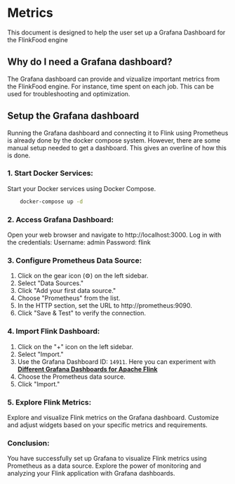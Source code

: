 # Metrics

This document is designed to help the user set up a Grafana Dashboard for the FlinkFood engine

## Why do I need a Grafana dashboard?
The Grafana dashboard can provide and vizualize important metrics from the FlinkFood engine. For instance, time spent on each job. This can be used for troubleshooting and optimization.

## Setup the Grafana dashboard
Running the Grafana dashboard and connecting it to Flink using Prometheus is already done by the docker compose system. However, there are some manual setup needed to get a dashboard. This gives an overline of how this is done.

### 1. Start Docker Services:

Start your Docker services using Docker Compose.

```bash
    docker-compose up -d
```

### 2. Access Grafana Dashboard:
Open your web browser and navigate to http://localhost:3000. Log in with the credentials:
        Username: admin
        Password: flink

### 3. Configure Prometheus Data Source:
1. Click on the gear icon (⚙️) on the left sidebar.
2. Select "Data Sources."
3. Click "Add your first data source."
4. Choose "Prometheus" from the list.
5. In the HTTP section, set the URL to http://prometheus:9090.
6. Click "Save & Test" to verify the connection.

### 4. Import Flink Dashboard:
1. Click on the "+" icon on the left sidebar.
2. Select "Import."
3. Use the Grafana Dashboard ID: `14911`. Here you can experiment with [**Different Grafana Dashboards for Apache Flink**](https://grafana.com/grafana/dashboards/?search=Flink)
4. Choose the Prometheus data source.
5. Click "Import."

### 5. Explore Flink Metrics:
Explore and visualize Flink metrics on the Grafana dashboard. Customize and adjust widgets based on your specific metrics and requirements.

### Conclusion:

You have successfully set up Grafana to visualize Flink metrics using Prometheus as a data source. Explore the power of monitoring and analyzing your Flink application with Grafana dashboards.
